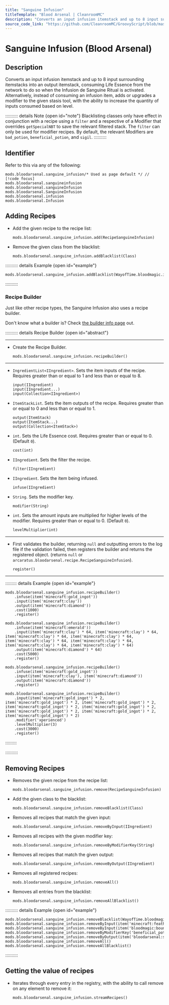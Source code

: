 ```yaml
---
title: "Sanguine Infusion"
titleTemplate: "Blood Arsenal | CleanroomMC"
description: "Converts an input infusion itemstack and up to 8 input surrounding itemstacks into an output itemstack, consuming Life Essence from the network to do so when the Infusion de Sanguine Ritual is activated. Alternatively, instead of consuming an infusion item, adds or upgrades a modifier to the given stasis tool, with the ability to increase the quantity of inputs consumed based on level."
source_code_link: "https://github.com/CleanroomMC/GroovyScript/blob/master/src/main/java/com/cleanroommc/groovyscript/compat/mods/bloodarsenal/SanguineInfusion.java"
---
```


# Sanguine Infusion (Blood Arsenal)

## Description

Converts an input infusion itemstack and up to 8 input surrounding itemstacks into an output itemstack, consuming Life Essence from the network to do so when the Infusion de Sanguine Ritual is activated. Alternatively, instead of consuming an infusion item, adds or upgrades a modifier to the given stasis tool, with the ability to increase the quantity of inputs consumed based on level.

:::::::::: details Note {open id="note"}
Blacklisting classes only have effect in conjunction with a recipe using a `filter` and a respective of a Modifier that overrides `getSpecialNBT` to save the relevant filtered stack. The `filter` can only be used for modifier recipes. By default, the relevant Modifiers are `bad_potion`, `beneficial_potion`, and `sigil`.
::::::::::

## Identifier

Refer to this via any of the following:

```groovy:no-line-numbers {1}
mods.bloodarsenal.sanguine_infusion/* Used as page default */ // [!code focus]
mods.bloodarsenal.sanguineinfusion
mods.bloodarsenal.sanguineInfusion
mods.bloodarsenal.SanguineInfusion
mods.bloodarsenal.infusion
mods.bloodarsenal.Infusion
```


## Adding Recipes

- Add the given recipe to the recipe list:

    ```groovy:no-line-numbers
    mods.bloodarsenal.sanguine_infusion.add(RecipeSanguineInfusion)
    ```

- Remove the given class from the blacklist:

    ```groovy:no-line-numbers
    mods.bloodarsenal.sanguine_infusion.addBlacklist(Class)
    ```

:::::::::: details Example {open id="example"}
```groovy:no-line-numbers
mods.bloodarsenal.sanguine_infusion.addBlacklist(WayofTime.bloodmagic.iface.ISigil.class)
```

::::::::::

### Recipe Builder

Just like other recipe types, the Sanguine Infusion also uses a recipe builder.

Don't know what a builder is? Check [the builder info page](../../getting_started/builder.md) out.

:::::::::: details Recipe Builder {open id="abstract"}

---

- Create the Recipe Builder.

    ```groovy:no-line-numbers
    mods.bloodarsenal.sanguine_infusion.recipeBuilder()
    ```

---

- `IngredientList<IIngredient>`. Sets the item inputs of the recipe. Requires greater than or equal to 1 and less than or equal to 8.

    ```groovy:no-line-numbers
    input(IIngredient)
    input(IIngredient...)
    input(Collection<IIngredient>)
    ```

- `ItemStackList`. Sets the item outputs of the recipe. Requires greater than or equal to 0 and less than or equal to 1.

    ```groovy:no-line-numbers
    output(ItemStack)
    output(ItemStack...)
    output(Collection<ItemStack>)
    ```

- `int`. Sets the Life Essence cost. Requires greater than or equal to 0. (Default `0`).

    ```groovy:no-line-numbers
    cost(int)
    ```

- `IIngredient`. Sets the filter the recipe.

    ```groovy:no-line-numbers
    filter(IIngredient)
    ```

- `IIngredient`. Sets the item being infused.

    ```groovy:no-line-numbers
    infuse(IIngredient)
    ```

- `String`. Sets the modifier key.

    ```groovy:no-line-numbers
    modifier(String)
    ```

- `int`. Sets the amount inputs are multiplied for higher levels of the modifier. Requires greater than or equal to 0. (Default `0`).

    ```groovy:no-line-numbers
    levelMultiplier(int)
    ```

---

- First validates the builder, returning `null` and outputting errors to the log file if the validation failed, then registers the builder and returns the registered object. (returns `null` or `arcaratus.bloodarsenal.recipe.RecipeSanguineInfusion`).

    ```groovy:no-line-numbers
    register()
    ```

---

::::::::: details Example {open id="example"}
```groovy:no-line-numbers
mods.bloodarsenal.sanguine_infusion.recipeBuilder()
    .infuse(item('minecraft:gold_ingot'))
    .input(item('minecraft:clay'))
    .output(item('minecraft:diamond'))
    .cost(1000)
    .register()

mods.bloodarsenal.sanguine_infusion.recipeBuilder()
    .infuse(item('minecraft:emerald'))
    .input(item('minecraft:clay') * 64, item('minecraft:clay') * 64, item('minecraft:clay') * 64, item('minecraft:clay') * 64, item('minecraft:clay') * 64, item('minecraft:clay') * 64, item('minecraft:clay') * 64, item('minecraft:clay') * 64)
    .output(item('minecraft:diamond') * 64)
    .cost(5000)
    .register()

mods.bloodarsenal.sanguine_infusion.recipeBuilder()
    .infuse(item('minecraft:gold_ingot'))
    .input(item('minecraft:clay'), item('minecraft:diamond'))
    .output(item('minecraft:diamond'))
    .register()

mods.bloodarsenal.sanguine_infusion.recipeBuilder()
    .input(item('minecraft:gold_ingot') * 2, item('minecraft:gold_ingot') * 2, item('minecraft:gold_ingot') * 2, item('minecraft:gold_ingot') * 2, item('minecraft:gold_ingot') * 2, item('minecraft:gold_ingot') * 2, item('minecraft:gold_ingot') * 2, item('minecraft:gold_ingot') * 2)
    .modifier('xperienced')
    .levelMultiplier(3)
    .cost(3000)
    .register()
```

:::::::::

::::::::::

## Removing Recipes

- Removes the given recipe from the recipe list:

    ```groovy:no-line-numbers
    mods.bloodarsenal.sanguine_infusion.remove(RecipeSanguineInfusion)
    ```

- Add the given class to the blacklist:

    ```groovy:no-line-numbers
    mods.bloodarsenal.sanguine_infusion.removeBlacklist(Class)
    ```

- Removes all recipes that match the given input:

    ```groovy:no-line-numbers
    mods.bloodarsenal.sanguine_infusion.removeByInput(IIngredient)
    ```

- Removes all recipes with the given modifier key:

    ```groovy:no-line-numbers
    mods.bloodarsenal.sanguine_infusion.removeByModifierKey(String)
    ```

- Removes all recipes that match the given output:

    ```groovy:no-line-numbers
    mods.bloodarsenal.sanguine_infusion.removeByOutput(IIngredient)
    ```

- Removes all registered recipes:

    ```groovy:no-line-numbers
    mods.bloodarsenal.sanguine_infusion.removeAll()
    ```

- Removes all entries from the blacklist:

    ```groovy:no-line-numbers
    mods.bloodarsenal.sanguine_infusion.removeAllBlacklist()
    ```

:::::::::: details Example {open id="example"}
```groovy:no-line-numbers
mods.bloodarsenal.sanguine_infusion.removeBlacklist(WayofTime.bloodmagic.iface.ISigil.class)
mods.bloodarsenal.sanguine_infusion.removeByInput(item('minecraft:feather'))
mods.bloodarsenal.sanguine_infusion.removeByInput(item('bloodmagic:bound_axe'))
mods.bloodarsenal.sanguine_infusion.removeByModifierKey('beneficial_potion')
mods.bloodarsenal.sanguine_infusion.removeByOutput(item('bloodarsenal:stasis_pickaxe'))
mods.bloodarsenal.sanguine_infusion.removeAll()
mods.bloodarsenal.sanguine_infusion.removeAllBlacklist()
```

::::::::::

## Getting the value of recipes

- Iterates through every entry in the registry, with the ability to call remove on any element to remove it:

    ```groovy:no-line-numbers
    mods.bloodarsenal.sanguine_infusion.streamRecipes()
    ```
